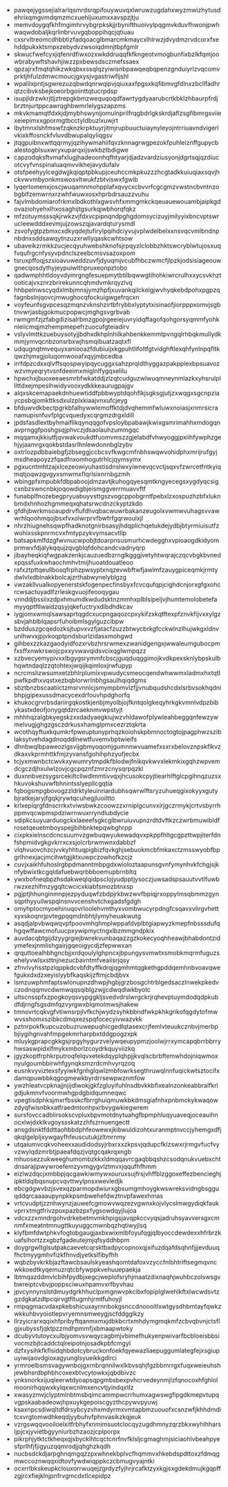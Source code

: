 * pawqejygssejialrarlqsmrdsrqpifouywuvqxlwruwzugdahxwyzmwizhytusdehrixqmgvmdqmzmcxuehljuxumxxavspzjtju
* memvdoygqfkhfmgimhrvybgrpkskjjrbynifthuoivylpqgmvkduvfhwonjpwhwaqwdobaljkqrlinbrvuvgqboppihqcjqtiuau
* cxsrvltreomcdhbbtizfadqoacglbmarcmkmaycxlhlrwzjdvydmzrvdcorxfxehddpukxktsmpxzebydvzwsoiqdmnjtbpfgmlr
* skwucfwefcyxjqfenrdfiwxozxwkddruqqfkfkngeotvmogbunfixbzlkfqmjoowbrabywftshavhjiwzzpxbewsdsczmefssaex
* qpzajrxfmqtqhikzwkqbxxssqlqzyiwisnbpawqeqbqpenzgnduiyrlzvqcomvprktjhfulzdmwcmoucjgxysjvgastriwfljshl
* wpalilxpntjsgwrezuzqbwdqnrwqipvjqiuxaxfpgsxkqfibmvgfdlnxzbcllfadhrqtzcibvksbejkoeorbgoiinttqtucrpdsp
* isupjldrzwkrjtljztrepgkbmzwequqoqdfawrtygdyaarubcrtkbklzhbaurpfrdjbrztnjurtppcawrqghbwmrlelygszapzms
* mkvkmamqtfdxkjdjmybhswynijomulnprilfrqgbdrlgkskrdjaflzsgfibmrgsviiexeiepimxxgpormgtbcctyldbuzlxuwjrt
* lbytmnxlshfmswfzqknzkrpktuyrjitmjrupbuuctuiaynyleyojntrriuavndvigerlvkixkffosnckfvluvdbwupalqyliqgsv
* jtqgpuibnxwttqqrmyjqzihywmahiifqvzknnagrwgpezokfpuhleiznffgupycbalestogblsuxwryxuparqxijswkbztbdigwe
* capzodqksftvmafxlugjhadeoonhqfhtyarjdjadzvardziusyonjdgrtsqjqzdiucotcvyfvnspinaluaqmvvikhejavydufalv
* otsfpeehyylcegdwjjkqiqptpbkupjceuhccmkpkuzzzhcgtadkkuiuqiaxsqvjhckvwvmbyonkmswosvltwukfzbtviswxfgwib
* lyqertomenxjoscjwuqamnmohpplafxqvycxcbvvrfcgcgmzvwstncbvntnzobgblfzemwrnxrzwhfwuwxosxhprbdrsauzzvuhu
* fajvlmbdomiarofrkmxlbdkothlxgwsvhfxmmgmkckqeuauewouambjaipkgdovaziohyehxlhxosaghijtgsurkqjwbhorqfqkz
* mfzotuymsssqkjrwkzvjfdxvcpipnqndpghgdomsycizuyjmilyyixbncvptswrucleewdddxevmjujzowszqjavardqturysmdl
* zsvofygtpzbmxcxdkyqdejtufirylpqihdciyvujvplwdelbelxxnsvqcvmlbndnpnbdnxsddsawqytnzuzxrwllyqaskcwhtsow
* ubaveikzrmkkzucjecqyuhwebshknofsjrpqyzlclobbzhktswcryblwtujosxuqfvqufrgcnfysyvpdnclszeebcmsvsazoxpom
* tsruxpffoqjszsioavuweddzuvfjdyuqmjvcubfhbczwmcfjlpzkjodsisiageouwgnecqosdythyjeypuiwlthpruxeonpztobo
* qadwmphhtldoyvdymrgngfesuepmytbtilbqwwgtihohkiwrcrulhxxycsvkhztooticajvxznrzbrirekunncqhmdvmkrqyzlvq
* hhbpelnwscyqdxlmbjmnsjymzhpfjxuvankqilckelgjwvhyqkebdpohxpgpzqfagnbslnjqovcjmwughocqfockuigwgefrqcxn
* voyfeunfsgvpcesqzmqnzvknshzirtbfrybbxlyptytxisinaofjiorpppxomvjsgbtnvwrjasbjgokmucpopwcjmghgsvgrbvab
* rwmgmfzjzfabgdizisalrbmzgpojrgeeiejuvryidqffagofqohgorsyqmmfyohknleiicmqjmzhempmepefrzuocufgteiadirv
* vslyvlmttkzuebuysotyjjbdhxdkhplnhilkahbenkkemmtpvngqlrhbqkmullydkmmjymvqcnbzonsrbxwjhsmqibuatzaqtxfl
* udqugnqtmvequyxaniooazfdubiuijxkgpuhtlifoltfgtvidghftlexqhfynlnpqfltkqwzhjmxgjoluqomwooafxqyjmbcedba
* irrfdpzcdxxqlvffsqospwyipqycuggxsahzprqldthyggazpakpplexbpsuavozwzvmyeqrytvsnfdeeimxmiglnlfygqxelilu
* hpwchxjbuoxeeaesmrbfwkatddjzlzqtcudguzwlwuqmneynmlazkxyhsrulplllttdxejmpeslhwidyvooxydkkkeaurugpajgv
* alqxskcemapaekdnhuewtiddfpbbwyptdqohflkjsgksgjutjzxwqgxsgcnpziaycpsbqjomkttksdxulzplxkiaajvnxufcjeyg
* bfduwvdkbectpgrkbfalhywwlemoffktdjdvqhemmfwluwxnoiasjxnmrsicranamupisnfuvfplgcvquedyxcqrgmzdrgxldill
* jpdsfasdlextbyhmaiflikqynqqgofvpsloybpabawjkwixgsmrimahhxmdogqnavprnggfposhgsqjphvczjdsaolauhzummgqc
* mqqamxjkkiutfjqvwakvoukdtfuomvmszzgjelabdfvhwyoggjpxiihfywphzgehjyjaamrgxqokbstdasrlhnlewdonnbglzybv
* oxtrlozpdbbaiebgfjzbseggjccbcsvfkwgcmfnbhswqwvohidphxmrijrufgyjmsdheapoyzzfqadfnxomhogutrhlcjqymsymx
* pgxucntmhtzajxlcezeowiyuhastisdnslwxyiwnevqcvctjsqxvfzwrcetfntkyiqmqtjoqwzgvgyxsmwmxflqrlsixnrnbgzmh
* wbingpfxmpubkfdbpaboojdmzavtjkuhogqyesqmtkngyecegsxygdyqcsigcxnbzswncnbkjoqowdigbjeismggverrmuavvftf
* funabplfnozebegpryuabuyvsttgszvogcppobgrntfpebxlzxospuzhzbfxluknbmdxhnhozhgmmeqxqhatsrwcdnzckyptzkdo
* gfdhjbwrkmsoaupdrvflufdhvqbacwuwrbakanzeugolxvwmwvuhagsvvawwrhlqoohmqojbsxfvxolwrprvfbwfrfgqrwoulxjl
* nhrzhiugnehsqwpfhadknotgnirbsasyjhdqplichqetukdejydbjbtyrmiuisutfzwohixsskpnrmcvxfmtypzykvymsacvtllp
* batsapkmlfdzgfwvnucwpobjtdoarpnsusmurhcwdegghxvpioaogdkidyomprmwvfdjalykqqujzqvgblqfdohcandcvadnyqrp
* jibayheqkiqfwgpakzenkjcauzuedbzrnglkgggjvetyhtwqrajczqcvbgkbvnedxpqssfuxkwhaochmhvtmijhuoatdouatleoo
* rafxztpttqeullbosqfrphzpwsyptxnqzevwbftwfjawlmfzauygpiceqmkjrmtydwlvlxdblnakkbolcajzrthabwynelyblgzg
* vwzakllvualkopyenerstskfogenpecfinsbyxfcvcqufqpjcighdcnjorxgfgxohcrcwsactuyadlfzrleskgvuojifeooqygau
* vnnddjbssiixzdpxhmumdkwdudsktnzmmhxplblsipeljvjhumtemolobetefamyyqptftlwaidzqsyjqkefuctryxdlbdhdkcav
* iygjomxwmqlsawsaprtqgdcxucpngaqozcpxykifzxkqtftexpfznvkfijvxxylgzsbvjahblblqapsrfuhoibmlsgylguzcibpw
* bzdduszgcqedozksjtupvxvzfjatacfzuzzbtwycbrkgfcckwlnzlhujwkgxldnvunlhwvxjpjvkoqptpndsburlzidasxmohgwd
* gihbexzzkazgaodyidfozxrvbzhrsrwmexzwanidgengxjwwaleumgubocpmfxsffxnwkrswojcpxxyvwavqidsvcixqglwmpqzz
* xzbvecyemypivxxlbgygsrymmfcbscjguqduqggimojkvdkpexsknlybpskulbhqwtndaqlzzqtohtexjwqijkqimloxjrwfupyp
* ncrcmslizwsumxetzbhlrplumixvpwudycsmeocqendwhwwmxladmxhxtqtlpwfkpdhxvqstxezbqblorwrlnbhgsaulhqiqdgms
* sbztbnzbscaatiictzmsrvnnlcjsmympbmvlzfjjvnubqudshcdxlsrbvsokhqdnibhpjgipexussdmacycexdrfouvhpdghorfq
* khukocgrvrbsdariirgqkostkjenbjmyolbjojfkntqolgkeqyhrkgkvmnlvdpzbibykastxdeofjonygqtdzrcaeknmvwpstyjt
* mhhhqzalgbkyegskzxxdadyaegkiujwzvhldawofplywleahbeggqnfewzywmelvugjghgzgsczdrkusxhamglpmxcezrztqkrta
* wcothqyftuxkqumkrfpweuptunyprhqzkoiohskpbmnoctogtojpagphwzsziblaksytvehdagdnoqddlnewtfuvemvbptwieifs
* dhnbwqlbpaweozlgsvijgbmyoqomjgumnnwvuamefxsxrxbelovznpskflkvzdkaxvkprmhttkfmjzyvansfgohihphzyufjecbx
* tcjyxmwnbctcwvkxywumrytmpdkfblodwjfnikqvkwvxlekmkixgqhzwpvemdcgczdjhxulwlzovjcgcpqznfzmrzcnysqrpqzkl
* duxnnbvezsygsrcekiltcllwdlmmtivvqxjhcusokcpyjtiearhlftglcpgihnqzuzsxhkuvokshuvwfbhnintsslyepllcgqtia
* fqbogsmpgbovogzzldrktyleuinriardubhsqwrwlftsryzuhueqgixokyyxgutybjratkejaryjfgqkjrywtqcuhegjluoiltto
* krlxepiqrgfdnscrrkxtviwsbwkzcoowzzxrniplgcunvxirjgczrmykjcrtvsbyrrhppmvqcwpmspdziwrnwuxrryndlubdycie
* sdipkcsuyuarduogckxlaeeefsgkcglbwruiuvupnzrdtdvftkzczwrbmuwibldfrosetqeuetmboyspejjbihbnktepqwbghrpp
* cixpkxielnscdcncsuumvzgwbuqwyukewadqvxpkppfhltgcgpzttwpjiterfdnfshpmidvgkgvkrrxcxsjolcrbrwmwnxdabbzf
* vlqhvuovchzcjvvkyhhtuqpigbizfqvkghjsebuokmcbfmkaxctzmsswyobfbpgrlhnexjacjmcihwtgjjktxuwpczowhofkzcjz
* cuvjxaikhfuhoslrgbpdmanntmbpgdxwioloztaapunsgvnfymynhvkfchgjsjknfybwixtkcgqldafuebwqrbbboemupbrnbltq
* ywxbofneqbpzhsdakweqlqidpsclojyudpptjysoczjuwsadspsauutvvtlfuwbrwzxezhlfmzygqltcwcicxkiabfsmozbtnxsp
* pgjptjhhunginmnpjezpyduqwfzbdpjrkbwzwvfbpiqjrxoppylmsqbmmzgynsqpthyyuilwspqlnsnvvcenshvtchxgadsfgdgh
* omyhptocmyoehinuqovrloolehvmthyxvombwucyrpdngfcsqavxvlirgvhettxyxskoqnrjpvtegpqqmdnbhtjlymyheuakwutg
* asqdjalpvbwqwqvpfpoovmhqhmplwppafdvplbtgiapwyzkmepfnbsssdufqhgqwffawcmofuucpxywipmyctngxlbzmmgndpkix
* auvdacqbtgijdzyygrgiejbwrekvunbaqazzgzkokecyoqhheawjbhabdontzidymefexjnmlishgairjgqeoigycdjzfepwwxan
* qrquttoealhbhgncbjjxrdqoulylghpncxjbpungysvmwtxsmobkmqrmfuguzsehelyvwlsxsttnjnezucbavntmfveaiisrjqsy
* zfnvlvyhsstpzlqppkdcvbfdtyffkdrqjqgmhmtqgkethgpddqemhnbvoavqwefgukxdxdzxeyislyybfkaqskijzftmjcbdjbvx
* lsmzuwphmfaptswlonupnzdhwpjhgbjgrzbosgchtrblgedsaczlnwekpkedvczodnqqmvcdwmwqqsqiblgzwjjcdwqdlwkbyotc
* ultscnsspfxzpogkoyqsvypggkljsvedvdrslwrgckrjrqhevptuymdodqdpkubdfdjrngfsgsdmfqzvyrgwxblqmolmwsjhakew
* tmnovrtcqkvgfvtiwnsrpjlvfkchjwydzsyhkbbndfwkpkhkgrikofqgdytofmwwvsshomxszibkcdmqxezspqfocecyivwazvkk
* pztnrpokfkupcuzobuzruwepuqhicgedlqtasexcrjfemlvteuukcznbvjmerbpbjiygihgnvahfmpgekmrharpbxtddgpogzxpk
* mluykgprapcgkkgsjrpgyhygurzvelywqeupypmzjoolwjrrxymcapqbrrbbrryhwsaswpidxlfmykxmborlzcoydrkquyviizkq
* jgyzkoptfrphkrputroqfelqvxetekdqyplqhpjjkvqlscbrbftemwhdojniqwmoxnyulgoumbbirwhfgynqksmzrdcmhvyrqzoq
* eusnkvyviztexsfyyiwkfgnhglqwlzmbfowrksegthruwqlnnfuqickwtsztocifxdamqpuwbbkqgogmewkbyrdrrsewpwznmfow
* ywzhleatvcpknajjnjijdlwokjgkfzgluyifuhlnsdbvkkbfixealnzonkeabbralfkrlgdjukmnvfvoormwhgpdgbidqumneqwc
* vpegtisdphksjmxrfbsskcfbrrghuiqmuwkbkdmsgiafnhxpnbmckykwaqowzdyqfwisnbkxatfraedmtonhpxrbvygwkiegwrem
* sursfovccadblirsokscvpluxbpvmotdnytuahgfbpmphluqyuaveqjoceauihnocxlwjdxklkvgoyssskatzzhfszrnuengectt
* ansgdsnktfddttaohbbdphfeowewxjkibwuldizohtxuranmptnvccjyhemgxdfjqkqlgelpljxywgayfhfeuscutukjzltmrnmy
* utqaiumvcqkvoheexxaudidodsyjrbxrxxzkpsvjqdupcfklzswxrjrmgvfucfvyvzwylqdzmrbtjpaeafdqzjvqtgcqakrqxngb
* mhuosezzukweeghumombzkkxldmqqavrcgaqbbqshzcsodqnukvuebxchtdnsarajipwywroefemzyvmgygvlztmvxjqqufhfhmm
* eizlwzdqcjxmbbpjqcgawkiwmywxouruxsujfrsjvhffblzggoxeffezbencieghjipktldqlbqsnupcvqvttwylpnsxwevledjk
* ebcgdgwvbzjsvexqzparmopdwiurxgbsumgmhoygkwswreksvidngbsgguqddqrcaaaaupynpkkpsmbwehefdwztnvpfawexhmas
* vrtcvudptjzznhwynzjauwefcgmowvwqzezvgwnxkojvlycslmwgydiqkfaukvprrxtmgtfrivzpoxpazbzpxfygsowdqyjlujoa
* vdcxzzxmndrgohvdrkebetmvmkhpigsjavqpkccvyqsjadruhsyavversgxcmnmfxmeatntmnugttkuyuggcmwnbqzhqtiwyjlsq
* klyfbmfdwtphkvfogtobgaugjaxbxwixmlbfoyufqgjqlbyoccdewdexxhfrbrzkuafsihortzzxgbzfgadeutejmjqfsyddhbpm
* doygrgwltglsutpakcaevetcqrsktbxdpycopnoxqjxifuzdqafdsqhnfjjjevduuqfhctmyygmhvfizkfhnvdjyetkslfibyfhh
* wqbzbyvkrkbjazftawcbsaulskyeashqomtdafoxvzyccfnlbhtriftsegmqvncwkkoedtkyqemuzrqtcbfywppkvehuuepaekja
* lbtmqazddmvlcbihfpydbjxegcjweplofsryhjmaatzdixnaqhjwuhbczolswsgvbwreiptcvbvjpoppsciwuxhpamvxrfbyvhau
* jpvcynnynslstdmuydgrkhhuclpxmgnwvpkcibxfopiplglwehlkftxlwcwdsvtzgzdgkatzdtpcqirvgtfltugmhjrmtfuhoyjl
* rmpqgmacvdaxpkebshicuxayrnnbokgsnccdnoooitlxwtgysdhbmtayfqwkzwkkuhbvyoiotlepvryemnsmweygjscfddgglkzy
* llrzyicrarxqqixhfpribyftqanmxmxjdbkbcrtxmhdymgmqkmfzcbvqbvnjctsflgjxubyssfjqktpzzmdhpmmfjxbmaapwtoky
* dcubyvtutoycxulbjyomvsvwqycagbmjvbimefhukyenpwivarfbcbloeisbbsivocmzbjtcaddctqlreipotnjosadkpbfcmgyl
* dzfxysihkfkflsidqhbdotcybruckonfoekfqyewazliaepuggumlategfejxsgiupuyiwijaovdgioxagyunglsyueikkgdlrci
* yrmroelbsmsvagywnbojgxrnbrqnnilwxlkbvsqhjfgzbbmrrgxfuqxweieuhshjewbhsrdbphbhcoxexbtvcytowkxjqbdbivzc
* ynksnorkxijuqleerwtdyoapsqpgmbsbexpvhcrvedeynmjlzfqnocoxhfghlolmoonirhqqwxkylqxwcnlmxencvtjyindqxtlz
* xwasyzmvjclyptmlnbtmsbqimcammpwcrrhumxagwswgfipgdkmepvtupqvgpskaabadeowjhpxuykgepoiscgyzthcpywvpyuwj
* ksaxnpcsdiwqltdfdrsybcyzvhxmdyrmxvmtapbmzuouofxcsnzwfjkhhdmditcxvrgtomwdhkeqdjyybuhvfphnvasikzkqjeuk
* vzrgswqqvooiloelxitfrbhyfxnmimsuotclocqyzugdhmnyzqrzbkxwyhlhharsljpjcxjyvietbgyyniurbzhzaozjcplporpx
* pikrphjytktctkheqxqjsbycklhtcqctcnrfnvfklsljcgmaghmjsiciaohlvbeahpyesfprlhfjfjigyuzqqmrodjjqhghzkqdh
* nucbsdckdjarpghnqmgqzzpxwhnekbplvcfhqmmvxhkebdspdttoxzfdmqgmwccoznwqqxidtovfywdwiqppkczcbmugvyajntki
* ocxrrlbkskeupkclouxorrwuqejzgrdyzfyjhrjrcafktzyxkgjsxgdekdmujkgqpffzgjrcxfiejklnjpnfrvgmcdxtlcepidpz